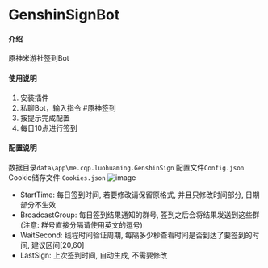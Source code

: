 # GenshinSignBot

#### 介绍
原神米游社签到Bot

#### 使用说明
1. 安装插件
2. 私聊Bot，输入指令 #原神签到
3. 按提示完成配置
4. 每日10点进行签到

#### 配置说明
数据目录`data\app\me.cqp.luohuaming.GenshinSign` 配置文件`Config.json` Cookie储存文件 `Cookies.json`
![image](Config)
- StartTime: 每日签到时间, 若要修改请保留原格式, 并且只修改时间部分, 日期部分不生效
- BroadcastGroup: 每日签到结果通知的群号, 签到之后会将结果发送到这些群 (注意: 群号直接分隔请使用英文的逗号)
- WaitSecond: 线程时间验证周期, 每隔多少秒查看时间是否到达了要签到的时间, 建议区间[20,60]
- LastSign: 上次签到时间, 自动生成, 不需要修改
